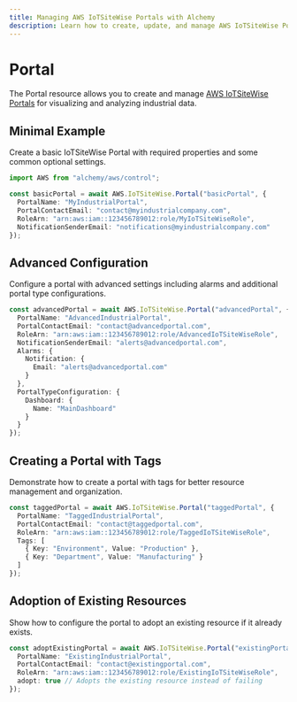 ```yaml
---
title: Managing AWS IoTSiteWise Portals with Alchemy
description: Learn how to create, update, and manage AWS IoTSiteWise Portals using Alchemy Cloud Control.
---
```


# Portal

The Portal resource allows you to create and manage [AWS IoTSiteWise Portals](https://docs.aws.amazon.com/iotsitewise/latest/userguide/) for visualizing and analyzing industrial data.

## Minimal Example

Create a basic IoTSiteWise Portal with required properties and some common optional settings.

```ts
import AWS from "alchemy/aws/control";

const basicPortal = await AWS.IoTSiteWise.Portal("basicPortal", {
  PortalName: "MyIndustrialPortal",
  PortalContactEmail: "contact@myindustrialcompany.com",
  RoleArn: "arn:aws:iam::123456789012:role/MyIoTSiteWiseRole",
  NotificationSenderEmail: "notifications@myindustrialcompany.com"
});
```

## Advanced Configuration

Configure a portal with advanced settings including alarms and additional portal type configurations.

```ts
const advancedPortal = await AWS.IoTSiteWise.Portal("advancedPortal", {
  PortalName: "AdvancedIndustrialPortal",
  PortalContactEmail: "contact@advancedportal.com",
  RoleArn: "arn:aws:iam::123456789012:role/AdvancedIoTSiteWiseRole",
  NotificationSenderEmail: "alerts@advancedportal.com",
  Alarms: {
    Notification: {
      Email: "alerts@advancedportal.com"
    }
  },
  PortalTypeConfiguration: {
    Dashboard: {
      Name: "MainDashboard"
    }
  }
});
```

## Creating a Portal with Tags

Demonstrate how to create a portal with tags for better resource management and organization.

```ts
const taggedPortal = await AWS.IoTSiteWise.Portal("taggedPortal", {
  PortalName: "TaggedIndustrialPortal",
  PortalContactEmail: "contact@taggedportal.com",
  RoleArn: "arn:aws:iam::123456789012:role/TaggedIoTSiteWiseRole",
  Tags: [
    { Key: "Environment", Value: "Production" },
    { Key: "Department", Value: "Manufacturing" }
  ]
});
```

## Adoption of Existing Resources

Show how to configure the portal to adopt an existing resource if it already exists.

```ts
const adoptExistingPortal = await AWS.IoTSiteWise.Portal("existingPortal", {
  PortalName: "ExistingIndustrialPortal",
  PortalContactEmail: "contact@existingportal.com",
  RoleArn: "arn:aws:iam::123456789012:role/ExistingIoTSiteWiseRole",
  adopt: true // Adopts the existing resource instead of failing
});
```